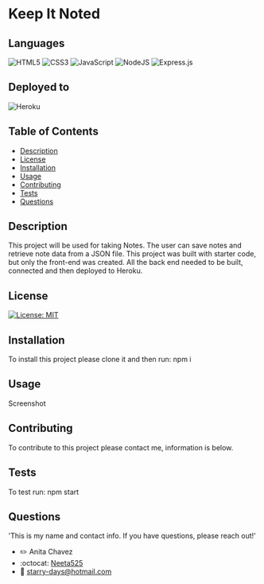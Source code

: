# Keep It Noted

## Languages
![HTML5](https://img.shields.io/badge/html5-%23E34F26.svg?style=for-the-badge&logo=html5&logoColor=white)
![CSS3](https://img.shields.io/badge/css3-%231572B6.svg?style=for-the-badge&logo=css3&logoColor=white)
![JavaScript](https://img.shields.io/badge/javascript-%23323330.svg?style=for-the-badge&logo=javascript&logoColor=%23F7DF1E)
![NodeJS](https://img.shields.io/badge/node.js-6DA55F?style=for-the-badge&logo=node.js&logoColor=white)
![Express.js](https://img.shields.io/badge/express.js-%23404d59.svg?style=for-the-badge&logo=express&logoColor=%2361DAFB)

## Deployed to
![Heroku](https://img.shields.io/badge/heroku-%23430098.svg?style=for-the-badge&logo=heroku&logoColor=white)

## Table of Contents
- [Description](#description)
- [License](#license)
- [Installation](#installation)
- [Usage](#usage)
- [Contributing](#contributing)
- [Tests](#test)
- [Questions](#questions)

## Description
This project will be used for taking Notes. The user can save notes and retrieve note data from a JSON file. This project was built with starter code, but only the front-end was created. All the back end needed to be built, connected and then deployed to Heroku.

## License
[![License: MIT](https://img.shields.io/badge/License-MIT-yellow.svg)](https://opensource.org/licenses/MIT)


## Installation
To install this project please clone it and then run: npm i

## Usage
Screenshot 

## Contributing
To contribute to this project please contact me, information is below.

## Tests
To test run: npm start

## Questions
'This is my name and contact info. If you have questions, please reach out!'
- :pencil2: Anita Chavez 
- :octocat: [Neeta525](https://github.com/Neeta525)
- :email: starry-days@hotmail.com
